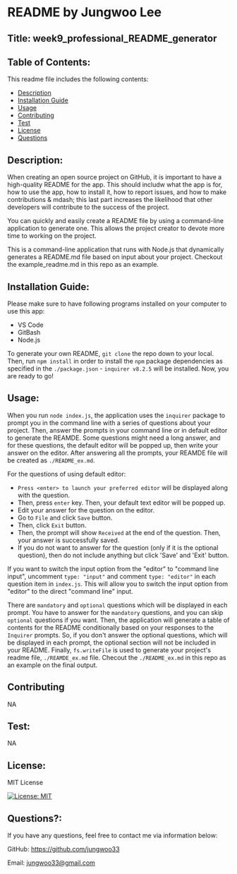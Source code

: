 # README by Jungwoo Lee
## Title: week9_professional_README_generator
## Table of Contents:
This readme file includes the following contents:
+ [Description](#description)
+ [Installation Guide](#installation-guide)
+ [Usage](#usage)
+ [Contributing](#contributing)
+ [Test](#test)
+ [License](#license)
+ [Questions](#questions)
## Description: 
When creating an open source project on GitHub, it is important to have a high-quality README for the app. This should includw what the app is for, how to use the app, how to install it, how to report issues, and how to make contributions & mdash; this last part increases the likelihood that other developers will contribute to the success of the project. 

You can quickly and easily create a README file by using a command-line application to generate one. This allows the project creator to devote more time to working on the project. 

This is a command-line application that runs with Node.js that dynamically generates a README.md file based on input about your project. Checkout the example_readme.md in this repo as an example.

## Installation Guide:
Please make sure to have following programs installed on your computer to use this app:
+ VS Code
+ GitBash
+ Node.js

To generate your own README, `git clone` the repo down to your local. Then, run `npm install` in order to install the `npm` package dependencies as specified in the `./package.json` - `inquirer v8.2.5` will be installed. Now, you are ready to go!

## Usage:
When you run `node index.js`, the application uses the `inquirer` package to prompt you in the command line with a series of questions about your project. Then, answer the prompts in your command line or in default editor to generate the REAMDE. Some questions might need a long answer, and for these questions, the default editor will be popped up, then write your answer on the editor. After answering all the prompts, your REAMDE file will be created as `./README_ex.md`.

For the questions of using default editor:
+ `Press <enter> to launch your preferred editor` will be displayed along with the question. 
+ Then, press `enter` key. Then, your default text editor will be popped up.
+ Edit your answer for the question on the editor.
+ Go to `File` and click `Save` button.
+ Then, click `Exit` button.
+ Then, the prompt will show `Received` at the end of the question. Then, your answer is successfully saved.
+ If you do not want to answer for the question (only if it is the optional question), then do not include anything but click 'Save' and 'Exit' button.

If you want to switch the input option from the "editor" to "command line input", uncomment `type: "input"` and comment `type: "editor"` in each question item in `index.js`. This will allow you to switch the input option from "editor" to the direct "command line" input.

There are `mandatory` and `optional` questions which will be displayed in each prompt. You have to answer for the `mandatory` questions, and you can skip `optional` questions if you want. Then, the application will generate a table of contents for the README conditionally based on your responses to the `Inquirer` prompts. So, if you don't answer the optional questions, which will be displayed in each prompt, the optional section will not be included in your README. 
Finally, `fs.writeFile` is used to generate your project's readme file, `./REAMDE_ex.md` file. Checout the `./README_ex.md` in this repo as an example on the final output.

## Contributing
NA
## Test:
NA
## License:
MIT License

[![License: MIT](https://img.shields.io/badge/License-MIT-yellow.svg)](https://opensource.org/licenses/MIT)
## Questions?:
If you have any questions, feel free to contact me via information below:

GitHub: https://github.com/jungwoo33

Email: jungwoo33@gmail.com

